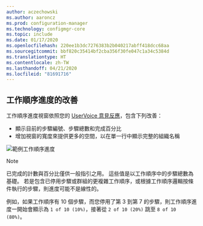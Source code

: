 ```yaml
---
author: aczechowski
ms.author: aaroncz
ms.prod: configuration-manager
ms.technology: configmgr-core
ms.topic: include
ms.date: 01/17/2020
ms.openlocfilehash: 220ee1b3dc7276383b2b040217abff418dcc68aa
ms.sourcegitcommit: bbf820c35414bf2cba356f30fe047c1a34c5384d
ms.translationtype: HT
ms.contentlocale: zh-TW
ms.lasthandoff: 04/21/2020
ms.locfileid: "81691716"
---
```

## <a name="improvements-to-task-sequence-progress"></a><a name="bkmk_tsprogress"></a> 工作順序進度的改善

<!--5932692, fka 2356386-->

工作順序進度視窗依照您的 [UserVoice 意見反應](https://configurationmanager.uservoice.com/forums/300492-ideas/suggestions/33666679-add-the-complete-progression-status-in-the-progres)，包含下列改善：

- 顯示目前的步驟編號、步驟總數和完成百分比
- 增加視窗的寬度來提供更多的空間，以在單一行中顯示完整的組織名稱

![範例工作順序進度](../../media/2356386-task-sequence-progress.png)

> [!NOTE]
> 已完成的計數與百分比僅供一般指引之用。 這些值是以工作順序中的步驟總數為基礎。 若是包含已停用步驟或群組的更複雜工作順序，或根據工作順序邏輯按條件執行的步驟，則進度可能不是線性的。
>
> 例如，如果工作順序有 10 個步驟，而您停用了第 3 到第 7 的步驟，則工作順序進度一開始會顯示為 `1 of 10 (10%)`，接著從 `2 of 10 (20%)` 跳至 `8 of 10 (80%)`。
